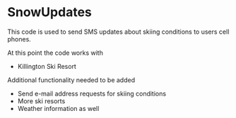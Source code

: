 SnowUpdates
===========

This code is used to send SMS updates about skiing conditions to users cell phones.

At this point the code works with
  * Killington Ski Resort

Additional functionality needed to be added
  * Send e-mail address requests for skiing conditions
  * More ski resorts
  * Weather information as well
